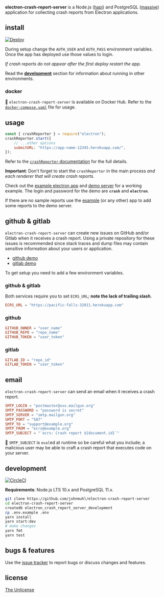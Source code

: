 **electron-crash-report-server** is a Node.js ([hapi]) and PostgreSQL
([massive]) application for collecting crash reports from Electron applications.

## install

[![Deploy][deploy-img]][deploy-url]

During setup change the `AUTH_USER` and `AUTH_PASS` environment variables. Once
the app has deployed use those values to login.

_If crash reports do not appear after the first deploy restart the app._

Read the [**development**](#development) section for information about running
in other environments.

### docker

🐳 `electron-crash-report-server` is available on Docker Hub. Refer to the
[`docker-compose.yaml`][docker-compose] file for usage.

## usage

```javascript
const { crashReporter } = require("electron");
crashReporter.start({
	// ...other options
	submitURL: "https://app-name-12345.herokuapp.com/",
});
```

Refer to the [`crashReporter` documentation][docs] for the full details.

**Important**: Don't forget to start the `crashReporter` in the main process
_and each renderer that will create crash reports_.

Check out the [example electron app][example] and [demo server][demo] for a
working example. The login and password for the demo are **`crash`** and
**`electron`**.

If there are no sample reports use the [example] (or any other) app to add some
reports to the demo server.

## github & gitlab

`electron-crash-report-server` can create new issues on GitHub and/or Gitlab
when it receives a crash report. Using a private repository for these issues is
recommended since stack traces and dump files may contain sensitive information
about your users or application.

- [github demo](https://github.com/johnmuhl/crash-reports/issues)
- [gitlab demo](https://gitlab.com/johnmuhl/crash-reports/issues)

To get setup you need to add a few environment variables.

### github & gitlab

Both services require you to set `ECRS_URL`; **note the lack of trailing
slash**.

```toml
ECRS_URL = "https://pacific-falls-32011.herokuapp.com"
```

### github

```toml
GITHUB_OWNER = "user_name"
GITHUB_REPO = "repo_name"
GITHUB_TOKEN = "user_token"
```

### gitlab

```toml
GITLAB_ID = "repo_id"
GITLAB_TOKEN = "user_token"
```

## email

`electron-crash-report-server` can send an email when it receives a crash
report.

```toml
SMTP_LOGIN = "postmaster@xxx.mailgun.org"
SMTP_PASSWORD = "password is secret"
SMTP_SERVER = "smtp.mailgun.org"
SMTP_PORT = "587"
SMTP_TO = "support@example.org"
SMTP_FROM = "ecrs@example.org"
SMTP_SUBJECT = "`ecrs: Crash report ${document.id}`"
```

🚨 `SMTP_SUBJECT` is `eval`ed at runtime so be careful what you include; a
malicious user may be able to craft a crash report that executes code on your
server.

## development

[![CircleCI][circle-img]][circle-url]

**Requirements**: Node.js LTS 10.x and PostgreSQL 11.x.

```sh
git clone https://github.com/johnmuhl/electron-crash-report-server
cd electron-crash-report-server
createdb electron_crash_report_server_development
cp .env.example .env
yarn install
yarn start:dev
# make changes
yarn fmt
yarn test
```

## bugs & features

Use the [issue tracker][issues] to report bugs or discuss changes and features.

## license

[The Unlicense][license]

[hapi]: https://hapijs.com/
[massive]: https://massivejs.org/
[circle-img]:
	https://img.shields.io/circleci/project/github/johnmuhl/electron-crash-report-server.svg?style=for-the-badge
[circle-url]: https://circleci.com/gh/johnmuhl/electron-crash-report-server
[deploy-img]:
	https://img.shields.io/badge/deploy-heroku-%237056BF.svg?style=for-the-badge
[deploy-url]: https://heroku.com/deploy
[docker-compose]:
	https://github.com/johnmuhl/electron-crash-report-server/blob/master/docker-compose.yaml
[docs]: https://electronjs.org/docs/api/crash-reporter
[example]: https://github.com/johnmuhl/electron-bomb
[demo]: https://pacific-falls-32011.herokuapp.com/
[issues]: https://github.com/johnmuhl/electron-crash-report-server/issues
[license]:
	https://github.com/johnmuhl/electron-crash-report-server/blob/master/license.markdown
